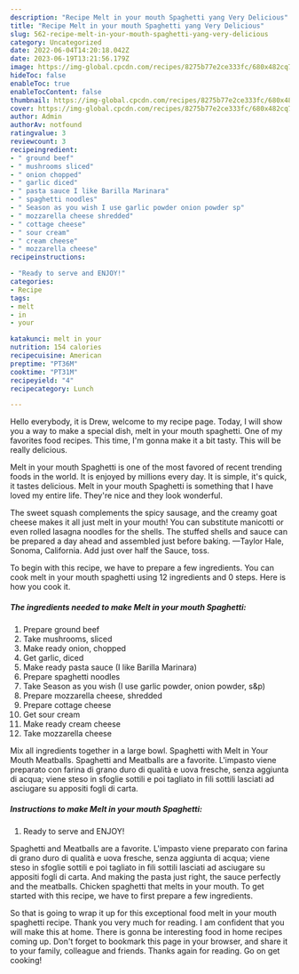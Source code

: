 ```yaml
---
description: "Recipe Melt in your mouth Spaghetti yang Very Delicious"
title: "Recipe Melt in your mouth Spaghetti yang Very Delicious"
slug: 562-recipe-melt-in-your-mouth-spaghetti-yang-very-delicious
category: Uncategorized
date: 2022-06-04T14:20:18.042Z
date: 2023-06-19T13:21:56.179Z
image: https://img-global.cpcdn.com/recipes/8275b77e2ce333fc/680x482cq70/melt-in-your-mouth-spaghetti-recipe-main-photo.jpg
hideToc: false
enableToc: true
enableTocContent: false
thumbnail: https://img-global.cpcdn.com/recipes/8275b77e2ce333fc/680x482cq70/melt-in-your-mouth-spaghetti-recipe-main-photo.jpg
cover: https://img-global.cpcdn.com/recipes/8275b77e2ce333fc/680x482cq70/melt-in-your-mouth-spaghetti-recipe-main-photo.jpg
author: Admin
authorAv: notfound
ratingvalue: 3
reviewcount: 3
recipeingredient:
- " ground beef"
- " mushrooms sliced"
- " onion chopped"
- " garlic diced"
- " pasta sauce I like Barilla Marinara"
- " spaghetti noodles"
- " Season as you wish I use garlic powder onion powder sp"
- " mozzarella cheese shredded"
- " cottage cheese"
- " sour cream"
- " cream cheese"
- " mozzarella cheese"
recipeinstructions:

- "Ready to serve and ENJOY!"
categories:
- Recipe
tags:
- melt
- in
- your

katakunci: melt in your 
nutrition: 154 calories
recipecuisine: American
preptime: "PT36M"
cooktime: "PT31M"
recipeyield: "4"
recipecategory: Lunch

---
```



Hello everybody, it is Drew, welcome to my recipe page. Today, I will show you a way to make a special dish, melt in your mouth spaghetti. One of my favorites food recipes. This time, I'm gonna make it a bit tasty. This will be really delicious.

Melt in your mouth Spaghetti is one of the most favored of recent trending foods in the world. It is enjoyed by millions every day. It is simple, it's quick, it tastes delicious. Melt in your mouth Spaghetti is something that I have loved my entire life. They're nice and they look wonderful.

The sweet squash complements the spicy sausage, and the creamy goat cheese makes it all just melt in your mouth! You can substitute manicotti or even rolled lasagna noodles for the shells. The stuffed shells and sauce can be prepared a day ahead and assembled just before baking. —Taylor Hale, Sonoma, California. Add just over half the Sauce, toss.


To begin with this recipe, we have to prepare a few ingredients. You can cook melt in your mouth spaghetti using 12 ingredients and 0 steps. Here is how you cook it.

<!--inarticleads1-->

##### The ingredients needed to make Melt in your mouth Spaghetti:

1. Prepare  ground beef
1. Take  mushrooms, sliced
1. Make ready  onion, chopped
1. Get  garlic, diced
1. Make ready  pasta sauce (I like Barilla Marinara)
1. Prepare  spaghetti noodles
1. Take  Season as you wish (I use garlic powder, onion powder, s&amp;p)
1. Prepare  mozzarella cheese, shredded
1. Prepare  cottage cheese
1. Get  sour cream
1. Make ready  cream cheese
1. Take  mozzarella cheese


Mix all ingredients together in a large bowl. Spaghetti with Melt in Your Mouth Meatballs. Spaghetti and Meatballs are a favorite. L&#39;impasto viene preparato con farina di grano duro di qualità e uova fresche, senza aggiunta di acqua; viene steso in sfoglie sottili e poi tagliato in fili sottili lasciati ad asciugare su appositi fogli di carta. 

<!--inarticleads2-->

##### Instructions to make Melt in your mouth Spaghetti:


1. Ready to serve and ENJOY!

Spaghetti and Meatballs are a favorite. L&#39;impasto viene preparato con farina di grano duro di qualità e uova fresche, senza aggiunta di acqua; viene steso in sfoglie sottili e poi tagliato in fili sottili lasciati ad asciugare su appositi fogli di carta. And making the pasta just right, the sauce perfectly and the meatballs. Chicken spaghetti that melts in your mouth. To get started with this recipe, we have to first prepare a few ingredients. 

So that is going to wrap it up for this exceptional food melt in your mouth spaghetti recipe. Thank you very much for reading. I am confident that you will make this at home. There is gonna be interesting food in home recipes coming up. Don't forget to bookmark this page in your browser, and share it to your family, colleague and friends. Thanks again for reading. Go on get cooking!
